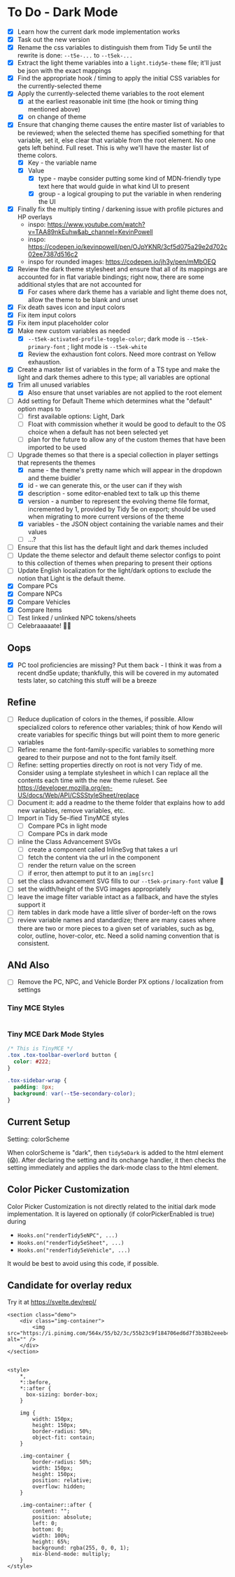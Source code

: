 # To Do - Dark Mode

- [x] Learn how the current dark mode implementation works
- [x] Task out the new version
- [x] Rename the css variables to distinguish them from Tidy 5e until the rewrite is done: `--t5e-...` to `--t5ek-...`
- [x] Extract the light theme variables into a `light.tidy5e-theme` file; it'll just be json with the exact mappings
- [x] Find the appropriate hook / timing to apply the initial CSS variables for the currently-selected theme
- [x] Apply the currently-selected theme variables to the root element
  - [x] at the earliest reasonable init time (the hook or timing thing mentioned above)
  - [x] on change of theme
- [x] Ensure that changing theme causes the entire master list of variables to be reviewed; when the selected theme has specified something for that variable, set it, else clear that variable from the root element. No one gets left behind. Full reset. This is why we'll have the master list of theme colors.
  - [x] Key - the variable name
  - [x] Value
    - [x] type - maybe consider putting some kind of MDN-friendly type text here that would guide in what kind UI to present
    - [x] group - a logical grouping to put the variable in when rendering the UI
- [x] Finally fix the multiply tinting / darkening issue with profile pictures and HP overlays
  - inspo: https://www.youtube.com/watch?v=TAA89nkEuhw&ab_channel=KevinPowell
  - inspo: https://codepen.io/kevinpowell/pen/OJpYKNR/3cf5d075a29e2d702c02ee7387d516c2
  - inspo for rounded images: https://codepen.io/jh3y/pen/mMbOEQ
- [x] Review the dark theme stylesheet and ensure that all of its mappings are accounted for in flat variable bindings; right now, there are some additional styles that are not accounted for
  - [x] For cases where dark theme has a variable and light theme does not, allow the theme to be blank and unset
- [x] Fix death saves icon and input colors
- [x] Fix item input colors
- [x] Fix item input placeholder color
- [x] Make new custom variables as needed
  - [x] `--t5ek-activated-profile-toggle-color`; dark mode is `--t5ek-primary-font` ; light mode is `--t5ek-white`
  - [x] Review the exhaustion font colors. Need more contrast on Yellow exhaustion.
- [x] Create a master list of variables in the form of a TS type and make the light and dark themes adhere to this type; all variables are optional
- [x] Trim all unused variables
  - [x] Also ensure that unset variables are not applied to the root element
- [ ] Add setting for Default Theme which determines what the "default" option maps to
  - [ ] first available options: Light, Dark
  - [ ] Float with commission whether it would be good to default to the OS choice when a default has not been selected yet
  - [ ] plan for the future to allow any of the custom themes that have been imported to be used
- [ ] Upgrade themes so that there is a special collection in player settings that represents the themes
  - [x] name - the theme's pretty name which will appear in the dropdown and theme buidler
  - [x] id - we can generate this, or the user can if they wish
  - [x] description - some editor-enabled text to talk up this theme
  - [x] version - a number to represent the evolving theme file format, incremented by 1, provided by Tidy 5e on export; should be used when migrating to more current versions of the theme
  - [x] variables - the JSON object containing the variable names and their values
  - [ ] ...?
- [ ] Ensure that this list has the default light and dark themes included
- [ ] Update the theme selector and default theme selector configs to point to this collection of themes when preparing to present their options
- [ ] Update English localization for the light/dark options to exclude the notion that Light is the default theme.
- [x] Compare PCs
- [x] Compare NPCs
- [x] Compare Vehicles
- [x] Compare Items
- [ ] Test linked / unlinked NPC tokens/sheets
- [ ] Celebraaaaate! 🎉🎊

## Oops

- [x] PC tool proficiencies are missing? Put them back - I think it was from a recent dnd5e update; thankfully, this will be covered in my automated tests later, so catching this stuff will be a breeze

## Refine

- [ ] Reduce duplication of colors in the themes, if possible. Allow specialized colors to reference other variables; think of how Kendo will create variables for specific things but will point them to more generic variables
- [ ] Refine: rename the font-family-specific variables to something more geared to their purpose and not to the font family itself.
- [ ] Refine: setting properties directly on root is not very Tidy of me. Consider using a template stylesheet in which I can replace all the contents each time with the new theme ruleset. See https://developer.mozilla.org/en-US/docs/Web/API/CSSStyleSheet/replace
- [ ] Document it: add a readme to the theme folder that explains how to add new variables, remove variables, etc.
- [ ] Import in Tidy 5e-ified TinyMCE styles
  - [ ] Compare PCs in light mode
  - [ ] Compare PCs in dark mode
- [ ] inline the Class Advancement SVGs
  - [ ] create a component called InlineSvg that takes a url
  - [ ] fetch the content via the url in the component
  - [ ] render the return value on the screen
  - [ ] if error, then attempt to put it to an `img[src]`
- [ ] set the class advancement SVG fills to our `--t5ek-primary-font` value 💪
- [ ] set the width/height of the SVG images appropriately
- [ ] leave the image filter variable intact as a fallback, and have the styles support it
- [ ] item tables in dark mode have a little sliver of border-left on the rows
- [ ] review variable names and standardize; there are many cases where there are two or more pieces to a given set of variables, such as bg, color, outline, hover-color, etc. Need a solid naming convention that is consistent.

## ANd Also

- [ ] Remove the PC, NPC, and Vehicle Border PX options / localization from settings

### Tiny MCE Styles

```css
```

### Tiny MCE Dark Mode Styles

```css
/* This is TinyMCE */
.tox .tox-toolbar-overlord button {
  color: #222;
}

.tox-sidebar-wrap {
  padding: 8px;
  background: var(--t5e-secondary-color);
}
```

## Current Setup

Setting: colorScheme

When colorScheme is "dark", then `tidy5eDark` is added to the html element (😱).
After declaring the setting and its onchange handler, it then checks the setting immediately and applies the dark-mode class to the html element.


## Color Picker Customization

Color Picker Customization is not directly related to the initial dark mode implementation. It is layered on optionally (if colorPickerEnabled is true) during

- `Hooks.on("renderTidy5eNPC", ...)`
- `Hooks.on("renderTidy5eSheet", ...)`
- `Hooks.on("renderTidy5eVehicle", ...)`

It would be best to avoid using this code, if possible.


## Candidate for overlay redux

Try it at https://svelte.dev/repl/


```svelte
<section class="demo">
	<div class="img-container">
		<img src="https://i.pinimg.com/564x/55/b2/3c/55b23c9f184706ed6d7f3b38b2eeeb44.jpg" alt="" />
	</div>
</section>


<style>
	*,
	*::before,
	*::after {
	  box-sizing: border-box;
	}

	img {
		width: 150px;
		height: 150px;
		border-radius: 50%;
		object-fit: contain;
	}
	
	.img-container {
		border-radius: 50%;
		width: 150px;
		height: 150px;
		position: relative;
		overflow: hidden;
	}

	.img-container::after {
		content: "";
		position: absolute;
		left: 0;
		bottom: 0;
		width: 100%;
		height: 65%;
		background: rgba(255, 0, 0, 1);
		mix-blend-mode: multiply;
	}
</style>
```